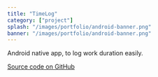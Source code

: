 ```yaml
---
title: "TimeLog"
category: ["project"]
splash: "/images/portfolio/android-banner.png"
banner: "/images/portfolio/android-banner.png"
---
```


Android native app, to log work duration easily.

<i class="fab fa-github"></i> [Source code on GitHub](https://github.com/leneurone/TimeLog)